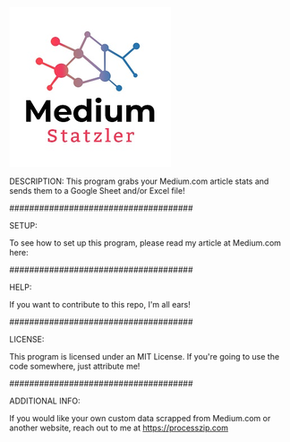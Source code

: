 ![alt text](https://github.com/nickcanfield29/Medium_Statzler/blob/master/Statzler_Logo_Small.jpg?raw=true)

DESCRIPTION:
This program grabs your Medium.com article stats and sends them to a Google Sheet and/or Excel file!

#####################################

SETUP:

To see how to set up this program, please read my article at Medium.com here:  

#####################################

HELP:

If you want to contribute to this repo, I'm all ears!

#####################################

LICENSE:

This program is licensed under an MIT License. If you're going to use the code somewhere, just attribute me!

#####################################

ADDITIONAL INFO:

If you would like your own custom data scrapped from Medium.com or another website, reach out to me at https://processzip.com
